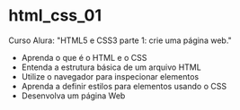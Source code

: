 # html_css_01
Curso Alura: "HTML5 e CSS3 parte 1: crie uma página web."

- Aprenda o que é o HTML e o CSS
- Entenda a estrutura básica de um arquivo HTML
- Utilize o navegador para inspecionar elementos
- Aprenda a definir estilos para elementos usando o CSS
- Desenvolva um página Web
